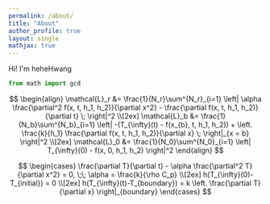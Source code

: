 ```yaml
---
permalink: /about/
title: "About"
author_profile: true
layout: single
mathjax: true
---
```

Hi! I'm heheHwang


```python
from math import gcd

```

$$
\begin{align}
\mathcal{L}_r &= 
\frac{1}{N_r}\sum^{N_r}_{i=1} 
\left| 
\alpha \frac{\partial^2 f(x, t, h_1, h_2)}{\partial x^2} - \frac{\partial f(x, t, h_1, h_2)}{\partial t} \; \right|^2
\\[2ex]
\mathcal{L}_b &= 
\frac{1}{N_b}\sum^{N_b}_{i=1}
\left| 
-(T_{\infty}(t) - f(x_{b}, t, h_1, h_2)) + \left. \frac{k}{h_1} \frac{\partial f(x, t, h_1, h_2)}{\partial x} \; \right|_{x = b}
\right|^2
\\[2ex]
\mathcal{L}_0 &= 
\frac{1}{N_0}\sum^{N_0}_{i=1}
\left| 
T_{\infty}(0) - f(x, 0, h_1, h_2)
\right|^2
\end{align} 
$$

$$
\begin{cases}
\frac{\partial T}{\partial t} - \alpha \frac{\partial^2 T}{\partial x^2} = 0, \;\; \alpha = \frac{k}{\rho C_p} \\[2ex]
h(T_{\infty}(0)-T_{initial}) = 0 \\[2ex]
h(T_{\infty}(t)-T_{boundary}) = k \left. \frac{\partial T}{\partial x} \right|_{boundary}
\end{cases}
$$